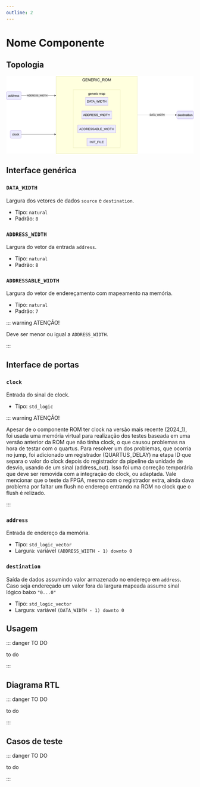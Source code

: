 ```yaml
---
outline: 2
---
```


# Nome Componente

## Topologia

![alt text](/public/images/reference/report_components/generic_rom.drawio.svg)

## Interface genérica

### `DATA_WIDTH` <Badge type="neutral" text="GENERIC" />

Largura dos vetores de dados `source` e `destination`.

- Tipo: `natural`
- Padrão: `8`

### `ADDRESS_WIDTH` <Badge type="neutral" text="GENERIC" />

Largura do vetor da entrada `address`.

- Tipo: `natural`
- Padrão: `8`

### `ADDRESSABLE_WIDTH` <Badge type="neutral" text="GENERIC" />

Largura do vetor de endereçamento com mapeamento na memória.

- Tipo: `natural`
- Padrão: `7`

::: warning ATENÇÃO!

Deve ser menor ou igual a `ADDRESS_WIDTH`.

:::

## Interface de portas

### `clock` <Badge type="success" text="INPUT" />

Entrada do sinal de clock.

- Tipo: `std_logic`

::: warning ATENÇÃO!

Apesar de o componente ROM ter clock na versão mais recente (2024_1), foi usada uma memória virtual para realização dos
testes baseada em uma versão anterior da ROM que não tinha clock, o que causou problemas na hora de testar com o quartus.
Para resolver um dos problemas, que ocorria no jump, foi adicionado um registrador (QUARTUS_DELAY) na etapa ID que separa o 
valor do clock depois do registrador da pipeline da unidade de desvio, usando de um sinal (address_out). Isso foi uma correção 
temporária que deve ser removida com a integração do clock, ou adaptada. Vale mencionar que o teste da FPGA, mesmo com o 
registrador extra, ainda dava problema por faltar um flush no endereço entrando na ROM no clock que o flush é relizado.

:::

### `address` <Badge type="success" text="INPUT" />

Entrada de endereço da memória.

- Tipo: `std_logic_vector`
- Largura: variável `(ADDRESS_WIDTH - 1) downto 0`

### `destination` <Badge type="danger" text="OUTPUT" />

Saída de dados assumindo valor armazenado no endereço em `address`. Caso seja
endereçado um valor fora da largura mapeada assume sinal lógico baixo `"0...0"`

- Tipo: `std_logic_vector`
- Largura: variável `(DATA_WIDTH - 1) downto 0`

## Usagem

::: danger TO DO

to do

:::

## Diagrama RTL

::: danger TO DO

to do

:::

## Casos de teste

::: danger TO DO

to do

:::
